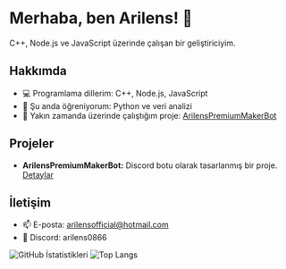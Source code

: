 # Merhaba, ben Arilens! 👋
C++, Node.js ve JavaScript üzerinde çalışan bir geliştiriciyim.

## Hakkımda
- 💻 Programlama dillerim: C++, Node.js, JavaScript
- 🌱 Şu anda öğreniyorum: Python ve veri analizi
- 🔭 Yakın zamanda üzerinde çalıştığım proje: [ArilensPremiumMakerBot](https://github.com/ArilensOfficial/ArilensPremiumMakerBot)

## Projeler
- **ArilensPremiumMakerBot:** Discord botu olarak tasarlanmış bir proje. [Detaylar](https://github.com/ArilensOfficial/ArilensPremiumMakerBot)

## İletişim
- 📫 E-posta: arilensofficial@hotmail.com
- 💬 Discord: arilens0866

![GitHub İstatistikleri](https://github-readme-stats.vercel.app/api?username=ArilensOfficial&show_icons=true&theme=radical)
![Top Langs](https://github-readme-stats.vercel.app/api/top-langs/?username=ArilensOfficial&layout=compact&theme=radical)
